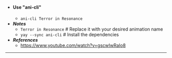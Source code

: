 - #### Use "ani-cli"
    - `ani-cli Terror in Resonance`
- ***Notes***
    - `Terror in Resonance` # Replace it with your desired animation name
    - `yay --sync ani-cli` # Install the dependencies
- ***References***
    - https://www.youtube.com/watch?v=gscwIwRaIo8
- ---
